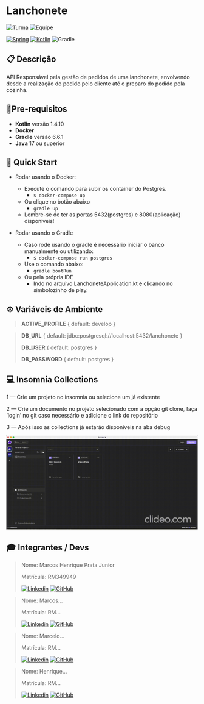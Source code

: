 # Lanchonete

![Turma](https://img.shields.io/badge/👨🏻‍🏫_Turma-SOAT2-blue?style=for-the-badge)
![Equipe](https://img.shields.io/badge/🧑🏻‍💻_equipe-20-blue?style=for-the-badge)

[![Spring](https://img.shields.io/badge/Spring-%236DB33F.svg?style=for-the-badge&logo=Spring&logoColor=white)](https://docs.spring.io/spring-framework/docs/5.2.0.M1/spring-framework-reference/index.html)
[![Kotlin](https://img.shields.io/badge/Kotlin-%237F52FF.svg?style=for-the-badge&logo=kotlin&logoColor=white)](https://kotlinlang.org/docs/getting-started.html)
![Gradle](https://img.shields.io/badge/Gradle-02303A.svg?style=for-the-badge&logo=Gradle&logoColor=white)

## 📋 Descrição

API Responsável pela gestão de pedidos de uma lanchonete, envolvendo desde a realização do pedido pelo cliente
até o preparo do pedido pela cozinha.

## 🚦Pre-requisitos

- **Kotlin** versão 1.4.10
- **Docker**
- **Gradle** versão 6.6.1
- **Java** 17 ou superior

## 🚀 Quick Start
- Rodar usando o Docker: 
    - Execute o comando para subir os container do Postgres.
        - `$ docker-compose up`
    - Ou clique no botão abaixo
      - `gradle up`
    - Lembre-se de ter as portas 5432(postgres) e 8080(aplicação) disponíveis!


- Rodar usando o Gradle
  - Caso rode usando o gradle é necessário iniciar o banco manualmente ou utilizando:
    - `$ docker-compose run postgres`
  - Use o comando abaixo:
      - `gradle bootRun`
  - Ou pela própria IDE
    - Indo no arquivo LanchoneteApplication.kt e clicando no simbolozinho de play.


## ⚙️ Variáveis de Ambiente
> **ACTIVE_PROFILE** { default: develop }

> **DB_URL** { default: jdbc:postgresql://localhost:5432/lanchonete }
> 
> **DB_USER** { default: postgres }
> 
> **DB_PASSWORD** { default: postgres }

## 💻 Insomnia Collections

1 — Crie um projeto no insomnia ou selecione um já existente

2 — Crie um documento no projeto selecionado com a opção git clone, faça ‘login’ no git caso necessário e adicione o link do repositório

3 — Após isso as collections já estarão disponíveis na aba debug

<img src="./docs/clonar.gif"/>

## 🎓 Integrantes / Devs

> Nome: Marcos Henrique Prata Junior 
> 
> Matrícula: RM349949
> 
> [![Linkedin](https://img.shields.io/badge/Linkedin-0E76A8.svg?style=for-the-badge&logo=Linkedin&logoColor=white)](https://www.linkedin.com/in/marcos-henrique-prata-junior/)
> [![GitHub](https://img.shields.io/badge/GitHub-333.svg?style=for-the-badge&logo=GitHub&logoColor=white)](https://github.com/MarcosPrata)

> Nome: Marcos...
>
> Matrícula: RM...
>
> [![Linkedin](https://img.shields.io/badge/Linkedin-0E76A8.svg?style=for-the-badge&logo=Linkedin&logoColor=white)]()
> [![GitHub](https://img.shields.io/badge/GitHub-333.svg?style=for-the-badge&logo=GitHub&logoColor=white)]()


> Nome: Marcelo...
>
> Matrícula: RM...
>
> [![Linkedin](https://img.shields.io/badge/Linkedin-0E76A8.svg?style=for-the-badge&logo=Linkedin&logoColor=white)]()
> [![GitHub](https://img.shields.io/badge/GitHub-333.svg?style=for-the-badge&logo=GitHub&logoColor=white)]()


> Nome: Henrique...
>
> Matrícula: RM...
>
> [![Linkedin](https://img.shields.io/badge/Linkedin-0E76A8.svg?style=for-the-badge&logo=Linkedin&logoColor=white)]()
> [![GitHub](https://img.shields.io/badge/GitHub-333.svg?style=for-the-badge&logo=GitHub&logoColor=white)]()
